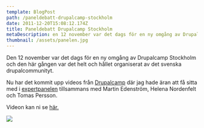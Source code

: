 ```yaml
---
template: BlogPost
path: /paneldebatt-drupalcamp-stockholm
date: 2011-12-20T15:08:12.174Z
title: Paneldebatt Drupalcamp Stockholm
metaDescription: en 12 november var det dags för en ny omgång av Drupalcamp Stockholm och den här gången var det helt och hållet organiserat av det svenska drupalcommunityt.
thumbnail: /assets/panelen.jpg
---
```

Den 12 november var det dags för en ny omgång av Drupalcamp Stockholm och den här gången var det helt och hållet organiserat av det svenska drupalcommunityt.

Nu har det kommit upp videos från [Drupalcamp](http://fall2011.drupalcamp.se/) där jag hade äran att få sitta med i [expertpanelen](http://fall2011.drupalcamp.se/sessions/paneldebatt) tillsammans med Martin Edenström, Helena Nordenfelt och Tomas Persson.

Videon kan ni se [här.](http://vimeo.com/32204550)

![](https://lh3.googleusercontent.com/-2U-x38sPiFk/Tr-vVLRFwvI/AAAAAAAADj0/CatXwjHrs2I/w1200-h800-no/panelen.jpg)

